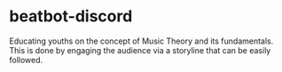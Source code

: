 # beatbot-discord
Educating youths on the concept of Music Theory and its fundamentals. This is done by engaging the audience via a storyline that can be easily followed.
